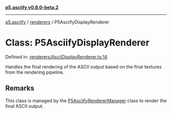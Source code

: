[**p5.asciify v0.8.0-beta.2**](../../../README.md)

***

[p5.asciify](../../../README.md) / [renderers](../README.md) / P5AsciifyDisplayRenderer

# Class: P5AsciifyDisplayRenderer

Defined in: [renderers/AsciiDisplayRenderer.ts:14](https://github.com/humanbydefinition/p5.asciify/blob/74cffcf930697a5f633b5e35f91777ec8f4d62e4/src/lib/renderers/AsciiDisplayRenderer.ts#L14)

Handles the final rendering of the ASCII output based on the final textures from the rendering pipeline.

## Remarks

This class is managed by the [P5AsciifyRendererManager](P5AsciifyRendererManager.md) class to render the final ASCII output.
